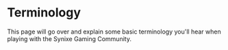 # Terminology	
This page will go over and explain some basic terminology you'll hear when playing with the Synixe Gaming Community.